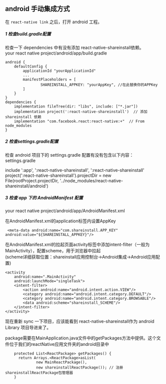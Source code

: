 ## android 手动集成方式
在 `react-native link` 之后，打开 android 工程。

##### 1 检查build.gradle配置
检查一下 dependencies 中有没有添加 react-native-shareinstall依赖。  
your react native project/android/app/build.gradle


````
android {
    defaultConfig {
        applicationId "yourApplicationId"
        ...
        manifestPlaceholders = [
                SHAREINSTALL_APPKEY: "yourAppKey", //在此替换你的APPKey
        ]
    }
}
dependencies {
    implementation fileTree(dir: "libs", include: ["*.jar"])
    implementation project(':react-native-shareinstall')  // 添加 shareinstall 依赖
    implementation "com.facebook.react:react-native:+"  // From node_modules
}
````

##### 2 检查settings.gradle配置
检查 android 项目下的 settings.gradle 配置有没有包含以下内容：  
settings.gradle  

include ':app', ':react-native-shareinstall', ':react-native-shareinstall'
project(':react-native-shareinstall').projectDir = new File(rootProject.projectDir, '../node_modules/react-native-shareinstall/android')

##### 3 检查 app 下的 AndroidManifest 配置
your react native project/android/app/AndroidManifest.xml


在AndroidManifest.xml的application标签内设置AppKey  
```
 <meta-data android:name="com.shareinstall.APP_KEY" android:value="${SHAREINSTALL_APPKEY}"/>

```

在AndroidManifest.xml的拉起页面activity标签中添加intent-filter（一般为MainActivity），配置scheme，用于浏览器中拉起  
(scheme详细获取位置：shareinstall应用控制台->Android集成->Android应用配置)  

```
<activity
    android:name=".MainActivity"
    android:launchMode="singleTask">
    <intent-filter>
        <action android:name="android.intent.action.VIEW"/>
        <category android:name="android.intent.category.DEFAULT"/>
        <category android:name="android.intent.category.BROWSABLE"/>
        <data android:scheme="shareinstall_SCHEME"/>
    </intent-filter>
</activity>

```

现在重新 sync 一下项目，应该能看到 react-native-shareinstall作为 android Library 项目导进来了。  


package需要在MainApplication.java文件中的getPackages方法中提供。这个文件位于我们的reactNative应用文件夹的android目录中
```
    protected List<ReactPackage> getPackages() {
      return Arrays.<ReactPackage>asList(
              new MainReactPackage(),
              new shareinstallReactPackage()); // 注册shareinstallReactPackage包管理器
    }

```
